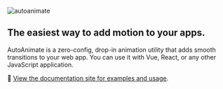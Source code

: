 ![autoanimate](https://user-images.githubusercontent.com/2946356/168898931-6300f6f9-f394-495b-ac02-64d268a4bb31.jpg)

## The easiest way to add motion to your apps.

AutoAnimate is a zero-config, drop-in animation utility that adds smooth transitions to your web app. You can use it with Vue, React, or any other JavaScript application.

📖 [View the documentation site for examples and usage](https://auto-animate.formkit.com).
